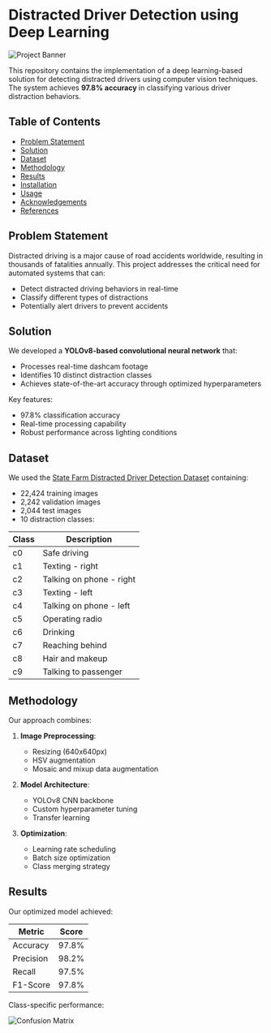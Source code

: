 # Distracted Driver Detection using Deep Learning

![Project Banner](https://via.placeholder.com/800x200?text=Distracted+Driver+Detection)

This repository contains the implementation of a deep learning-based solution for detecting distracted drivers using computer vision techniques. The system achieves **97.8% accuracy** in classifying various driver distraction behaviors.

## Table of Contents
- [Problem Statement](#problem-statement)
- [Solution](#solution)
- [Dataset](#dataset)
- [Methodology](#methodology)
- [Results](#results)
- [Installation](#installation)
- [Usage](#usage)
- [Acknowledgements](#acknowledgements)
- [References](#references)

## Problem Statement
Distracted driving is a major cause of road accidents worldwide, resulting in thousands of fatalities annually. This project addresses the critical need for automated systems that can:
- Detect distracted driving behaviors in real-time
- Classify different types of distractions
- Potentially alert drivers to prevent accidents

## Solution
We developed a **YOLOv8-based convolutional neural network** that:
- Processes real-time dashcam footage
- Identifies 10 distinct distraction classes
- Achieves state-of-the-art accuracy through optimized hyperparameters

Key features:
- 97.8% classification accuracy
- Real-time processing capability
- Robust performance across lighting conditions

## Dataset
We used the [State Farm Distracted Driver Detection Dataset](https://www.kaggle.com/c/state-farm-distracted-driver-detection) containing:
- 22,424 training images
- 2,242 validation images
- 2,044 test images
- 10 distraction classes:

| Class | Description |
|-------|-------------|
| c0 | Safe driving |
| c1 | Texting - right |
| c2 | Talking on phone - right |
| c3 | Texting - left |
| c4 | Talking on phone - left |
| c5 | Operating radio |
| c6 | Drinking |
| c7 | Reaching behind |
| c8 | Hair and makeup |
| c9 | Talking to passenger |

## Methodology
Our approach combines:
1. **Image Preprocessing**:
   - Resizing (640x640px)
   - HSV augmentation
   - Mosaic and mixup data augmentation

2. **Model Architecture**:
   - YOLOv8 CNN backbone
   - Custom hyperparameter tuning
   - Transfer learning

3. **Optimization**:
   - Learning rate scheduling
   - Batch size optimization
   - Class merging strategy

## Results
Our optimized model achieved:

| Metric | Score |
|--------|-------|
| Accuracy | 97.8% |
| Precision | 98.2% |
| Recall | 97.5% |
| F1-Score | 97.8% |

Class-specific performance:

![Confusion Matrix](https://via.placeholder.com/400x400?text=Confusion+Matrix)
